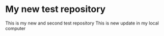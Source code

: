 # My new test repository

This is my new and second test repository
This is new update in my local computer